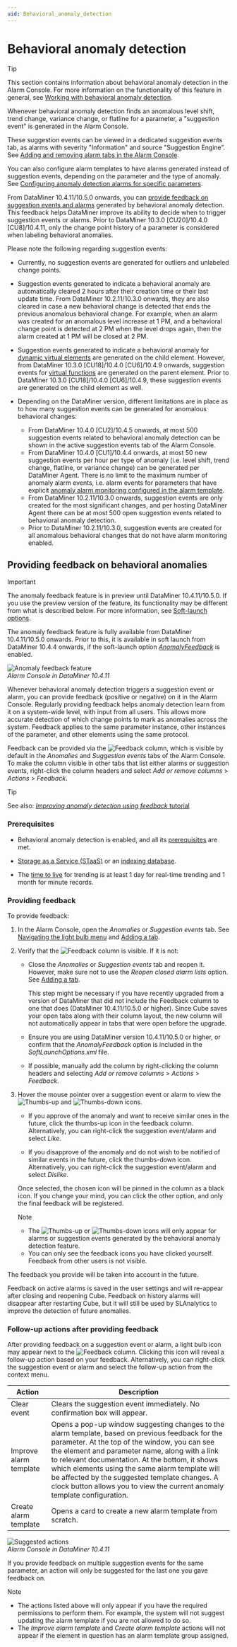 ```yaml
---
uid: Behavioral_anomaly_detection
---
```


# Behavioral anomaly detection

> [!TIP]
> This section contains information about behavioral anomaly detection in the Alarm Console. For more information on the functionality of this feature in general, see [Working with behavioral anomaly detection](xref:Working_with_behavioral_anomaly_detection).

Whenever behavioral anomaly detection finds an anomalous level shift, trend change, variance change, or flatline for a parameter, a "suggestion event" is generated in the Alarm Console.

These suggestion events can be viewed in a dedicated suggestion events tab, as alarms with severity "Information" and source "Suggestion Engine”. See [Adding and removing alarm tabs in the Alarm Console](xref:ChangingTheAlarmConsoleLayout#adding-and-removing-alarm-tabs-in-the-alarm-console).

You can also configure alarm templates to have alarms generated instead of suggestion events, depending on the parameter and the type of anomaly. See [Configuring anomaly detection alarms for specific parameters](xref:Configuring_anomaly_detection_alarms).

From DataMiner 10.4.11/10.5.0 onwards<!--RN 39945-->, you can [provide feedback on suggestion events and alarms](#providing-feedback-on-behavioral-anomalies) generated by behavioral anomaly detection. This feedback helps DataMiner improve its ability to decide when to trigger suggestion events or alarms. Prior to DataMiner 10.3.0 [CU20]/10.4.0 [CU8]/10.4.11, only the change point history of a parameter is considered when labeling behavioral anomalies.

Please note the following regarding suggestion events:

- Currently, no suggestion events are generated for outliers and unlabeled change points.

- Suggestion events generated to indicate a behavioral anomaly are automatically cleared 2 hours after their creation time or their last update time. From DataMiner 10.2.11/10.3.0 onwards, they are also cleared in case a new behavioral change is detected that ends the previous anomalous behavioral change. For example, when an alarm was created for an anomalous level increase at 1 PM, and a behavioral change point is detected at 2 PM when the level drops again, then the alarm created at 1 PM will be closed at 2 PM.

- Suggestion events generated to indicate a behavioral anomaly for [dynamic virtual elements](xref:Dynamic_virtual_elements) are generated on the child element. However, from DataMiner 10.3.0 [CU18]/10.4.0 [CU6]/10.4.9 onwards<!--RN 39707-->, suggestion events for [virtual functions](xref:srm_definitions#virtual-function) are generated on the parent element. Prior to DataMiner 10.3.0 [CU18]/10.4.0 [CU6]/10.4.9, these suggestion events are generated on the child element as well.

- Depending on the DataMiner version, different limitations are in place as to how many suggestion events can be generated for anomalous behavioral changes:

  - From DataMiner 10.4.0 [CU2]/10.4.5 onwards<!-- RN 39256 -->, at most 500 suggestion events related to behavioral anomaly detection can be shown in the active suggestion events tab of the Alarm Console.
  - From DataMiner 10.4.0 [CU1]/10.4.4 onwards<!-- RN 38674 -->, at most 50 new suggestion events per hour per type of anomaly (i.e. level shift, trend change, flatline, or variance change) can be generated per DataMiner Agent. There is no limit to the maximum number of anomaly alarm events, i.e. alarm events for parameters that have explicit [anomaly alarm monitoring configured in the alarm template](xref:Configuring_anomaly_detection_alarms).
  - From DataMiner 10.2.11/10.3.0 onwards, suggestion events are only created for the most significant changes, and per hosting DataMiner Agent there can be at most 500 open suggestion events related to behavioral anomaly detection.
  - Prior to DataMiner 10.2.11/10.3.0, suggestion events are created for all anomalous behavioral changes that do not have alarm monitoring enabled.

## Providing feedback on behavioral anomalies

> [!IMPORTANT]
> The anomaly feedback feature is in preview until DataMiner 10.4.11/10.5.0. If you use the preview version of the feature, its functionality may be different from what is described below. For more information, see [Soft-launch options](xref:SoftLaunchOptions).

The anomaly feedback feature is fully available from DataMiner 10.4.11/10.5.0 onwards<!--RN 39945-->. Prior to this, it is available in soft launch from DataMiner 10.4.4 onwards, if the soft-launch option [*AnomalyFeedback*](xref:Overview_of_Soft_Launch_Options#anomalyfeedback) is enabled<!--RN 38980 + 39944-->.

![Anomaly feedback feature](~/user-guide/images/Anomaly_Feedback.png)<br>*Alarm Console in DataMiner 10.4.11*

Whenever behavioral anomaly detection triggers a suggestion event or alarm, you can provide feedback (positive or negative) on it in the Alarm Console. Regularly providing feedback helps anomaly detection learn from it on a system-wide level, with input from all users. This allows more accurate detection of which change points to mark as anomalies across the system<!--RN 39623-->. Feedback applies to the same parameter instance, other instances of the parameter, and other elements using the same protocol.

Feedback can be provided via the ![Feedback](~/user-guide/images/Feedback_Column.png) column, which is visible by default in the *Anomalies* and *Suggestion events* tabs of the Alarm Console. To make the column visible in other tabs that list either alarms or suggestion events, right-click the column headers and select *Add or remove columns* > *Actions* > *Feedback*<!--RN 39640-->.

> [!TIP]
> See also: [*Improving anomaly detection using feedback* tutorial](xref:Anomaly_Feedback_Tutorial)

### Prerequisites

- Behavioral anomaly detection is enabled, and all its [prerequisites](xref:Advanced_analytics_trending) are met.

- [Storage as a Service (STaaS)](xref:STaaS) or an [indexing database](xref:Supported_system_data_storage_architectures).

- The [time to live](xref:Specifying_TTL_overrides) for trending is at least 1 day for real-time trending and 1 month for minute records.

### Providing feedback

<!--RN 39640-->

To provide feedback:

1. In the Alarm Console, open the *Anomalies* or *Suggestion events* tab. See [Navigating the light bulb menu](xref:Light_Bulb_Feature#navigating-the-light-bulb-menu) and [Adding a tab](xref:ChangingTheAlarmConsoleLayout#adding-a-tab).

1. Verify that the ![Feedback](~/user-guide/images/Feedback_Column.png) column is visible. If it is not:

   - Close the *Anomalies* or *Suggestion events* tab and reopen it. However, make sure not to use the *Reopen closed alarm lists* option. See [Adding a tab](xref:ChangingTheAlarmConsoleLayout#adding-a-tab).

     This step might be necessary if you have recently upgraded from a version of DataMiner that did not include the Feedback column to one that does (DataMiner 10.4.11/10.5.0 or higher). Since Cube saves your open tabs along with their column layout, the new column will not automatically appear in tabs that were open before the upgrade.

   - Ensure you are using DataMiner version 10.4.11/10.5.0 or higher, or confirm that the *AnomalyFeedback* option is included in the *SoftLaunchOptions.xml* file.

   - If possible, manually add the column by right-clicking the column headers and selecting *Add or remove columns* > *Actions* > *Feedback*.

1. Hover the mouse pointer over a suggestion event or alarm to view the ![Thumbs-up](~/user-guide/images/Thumbs_Up.png) and ![Thumbs-down](~/user-guide/images/Thumbs_Down.png) icons.

   - If you approve of the anomaly and want to receive similar ones in the future, click the thumbs-up icon in the feedback column. Alternatively, you can right-click the suggestion event/alarm and select *Like*.

   - If you disapprove of the anomaly and do not wish to be notified of similar events in the future, click the thumbs-down icon. Alternatively, you can right-click the suggestion event/alarm and select *Dislike*.

   Once selected, the chosen icon will be pinned in the column as a black icon. If you change your mind, you can click the other option, and only the final feedback will be registered<!--RN 39082-->.

   > [!NOTE]
   >
   > - The ![Thumbs-up](~/user-guide/images/Thumbs_Up.png) or ![Thumbs-down](~/user-guide/images/Thumbs_Down.png) icons will only appear for alarms or suggestion events generated by the behavioral anomaly detection feature.
   > - You can only see the feedback icons you have clicked yourself. Feedback from other users is not visible.

The feedback you provide will be taken into account in the future.

Feedback on active alarms is saved in the user settings and will re-appear after closing and reopening Cube. Feedback on history alarms will disappear after restarting Cube, but it will still be used by SLAnalytics to improve the detection of future anomalies.

### Follow-up actions after providing feedback

After providing feedback on a suggestion event or alarm, a light bulb icon may appear next to the ![Feedback](~/user-guide/images/Feedback_Column.png) column. Clicking this icon will reveal a follow-up action based on your feedback<!--RN 39809 + 39640 + 39480-->. Alternatively, you can right-click the suggestion event or alarm and select the follow-up action from the context menu.

| Action | Description |
|--|--|
| Clear event | Clears the suggestion event immediately. No confirmation box will appear. |
| Improve alarm template | Opens a pop-up window suggesting changes to the alarm template, based on previous feedback for the parameter. At the top of the window, you can see the element and parameter name, along with a link to relevant documentation<!--RN 39616-->. At the bottom, it shows which elements using the same alarm template will be affected by the suggested template changes<!--RN 39729-->. A clock button allows you to view the current anomaly template configuration<!--RN 39640-->. |
| Create alarm template | Opens a card to create a new alarm template from scratch. |

![Suggested actions](~/user-guide/images/Suggested_Actions.png)<br>*Alarm Console in DataMiner 10.4.11*

If you provide feedback on multiple suggestion events for the same parameter, an action will only be suggested for the last one you gave feedback on<!--RN 39640-->.

> [!NOTE]
>
> - The actions listed above will only appear if you have the required permissions to perform them. For example, the system will not suggest updating the alarm template if you are not allowed to do so<!--RN 39480-->.
> - The *Improve alarm template* and *Create alarm template* actions will not appear if the element in question has an alarm template group assigned<!--RN 39666-->.
